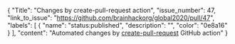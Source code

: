 {
  "Title": "Changes by create-pull-request action",
  "issue_number": 47,
  "link_to_issue": "https://github.com/brainhackorg/global2020/pull/47",
  "labels": [
    {
      "name": "status:published",
      "description": "",
      "color": "0e8a16"
    }
  ],
  "content": "Automated changes by [create-pull-request](https://github.com/peter-evans/create-pull-request) GitHub action"
}